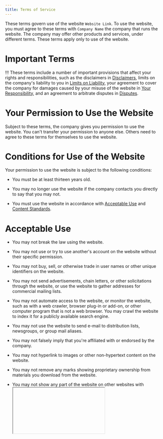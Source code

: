 ```yaml
---
title: Terms of Service
---
```


These terms govern use of the website `Website Link`.  To use the website, you must agree to these terms with `Company Name` the company that runs the website.  The company may offer other products and services, under different terms.  These terms apply only to use of the website.

# Important Terms

!!! These terms include a number of important provisions that affect your rights and responsibilities, such as the disclaimers in [Disclaimers](#disclaimers), limits on the company's liability to you in [Limits on Liability](#limits-on-liability), your agreement to cover the company for damages caused by your misuse of the website in [Your Responsibility](#responsibility), and an agreement to arbitrate disputes in [Disputes](#disputes).

# Your Permission to Use the Website

Subject to these terms, the company gives you permission to use the website.  You can't transfer your permission to anyone else.  Others need to agree to these terms for themselves to use the website.

# Conditions for Use of the Website

Your permission to use the website is subject to the following conditions:

- You must be at least thirteen years old.

- You may no longer use the website if the company contacts you directly to say that you may not.

- You must use the website in accordance with [Acceptable Use](#acceptable-use) and [Content Standards](#content-standards).

# Acceptable Use

- You may not break the law using the website.

- You may not use or try to use another's account on the website without their specific permission.

- You may not buy, sell, or otherwise trade in user names or other unique identifiers on the website.

- You may not send advertisements, chain letters, or other solicitations through the website, or use the website to gather addresses for commercial mailing lists.

- You may not automate access to the website, or monitor the website, such as with a web crawler, browser plug-in or add-on, or other computer program that is not a web browser.  You may crawl the website to index it for a publicly available search engine.

- You may not use the website to send e-mail to distribution lists, newsgroups, or group mail aliases.

- You may not falsely imply that you're affiliated with or endorsed by the company.

- You may not hyperlink to images or other non-hypertext content on the website.

- You may not remove any marks showing proprietary ownership from materials you download from the website.

- You may not show any part of the website on other websites with <iframe> or similar methods.

- You may not disable, avoid, or circumvent any security or access restrictions of the website.

- You may not strain infrastructure of the website with an unreasonable volume of requests, or requests designed to impose an unreasonable load on information systems underlying the website.

- You may not encourage or help anyone in violation of these terms.

- You may not impersonate others through the website.

# Content Standards

- You may not submit content to the website that is illegal, offensive, or otherwise harmful to others.  This includes content that is harassing, inappropriate, or abusive.

- You may not submit content to the website that violates the law, infringes anyone's intellectual property rights, violates anyone's privacy, or breaches agreements you have with others.

- You may not submit content to the website containing malicious computer code, such as computer viruses or spyware.

- You may not submit content to the website as a mere placeholder, to hold a particular address, user name, or other unique identifier.

- You may not use the website to disclose information that you don't have the right to disclose, like others' confidential information.

# Enforcement

- The company may investigate and prosecute violations of these terms to the fullest legal extent.  The company may notify and cooperate with law enforcement authorities in prosecuting violations of the law and these terms.

- The company reserves the right to change, redact, and delete content on the website for any reason.  If you believe someone has submitted content to the website in violation of these terms, please contact us immediately.  See [Contact](#contact).

# Your Account

- You must create and log into an account to use some features of the website.

- To create an account, you must provide some information about yourself.  If you create an account, you agree to provide, at a minimum, a valid e-mail address, and to keep that address up-to-date.  You may close your account at any time by `Account Deletion Method`.

- You agree to be responsible for everything done with your account, whether authorized by you or not, until you either close your account or notify the company that your account has been compromised.  You agree to notify the company immediately if you suspect your account has been compromised.  You agree to select a secure password for your account, and keep it secret.

- The company may restrict, suspend, or close your account on the website according to its policy for handling copyright-related takedown requests, or if the company reasonably believes that you've breached these terms.

# Your Content

- Nothing in these terms gives the company any ownership rights in content or intellectual property that you share with the website, such as your account information or other content you submit to the website.  Nothing in these terms gives you any ownership rights in the company's content or intellectual property, either.

- Between you and the company, you remain solely responsible for content you submit to the website.  You agree not to wrongly imply that content you submit to the website is sponsored or approved by the company.  These terms do not obligate the company to store, maintain, or provide copies of content you submit.

- Content you submit to the website belongs to you, and you decide what permission to give others for it.  But at a minimum, you license the company to provide content that you submit to the website to other users of the website.  That special license allows the company to copy, publish, and analyze content you submit to the website.

- When content you submit is removed from the website, whether by you or by the company, the company's special license ends when the last copy disappears from the company's backups, caches, and other systems.  Other licenses you apply to content you submit may continue after your content is removed.  Those licenses may give others, or the company itself, the right to share your content through the website again.

- Others who receive content you submit to the website may violate the terms on which you license your content.  You agree that the company will not be liable to you for those violations or their consequences.

# Your Responsibility

You agree to reimburse the company for all the costs of legal claims by others related to your breach of these terms, or breach of these terms by others using your account on the website.  Both you and the company agree to notify the other side of any legal claims you might have to reimburse the company for as soon as possible.  If the company fails to notify you of a legal claim promptly, you won't have to reimburse the company for costs that you could have defended against or lessened with prompt notice.  You agree to allow the company to take over investigation, defense, and settlement of legal claims you would have to reimburse the company for, and to cooperate with those efforts.  The company agrees not to agree to any settlement that admits you were at fault or requires you to do anything without your prior agreement.

# Disclaimers

- !!! You accept all risk of using the website and it content.  As far as the law allows, the company provides the website and its content as is, without any warranty whatsoever.

- The website may hyperlink to and integrate websites and services run by others.  The company does not make any guarantee about services run by others, or content they may provide.  Use of services run by others may be governed by other terms between you and the one running service.

# Limits on Liability

- !!! The company will not be liable to you for breach-of-contract damages company personnel could not have reasonably foreseen when you agreed to these terms.

- !!! As far as the law allows, the company's total liability to you for claims of any kind that are related to the website or its content will be limited to $50.

# Feedback

- The company welcomes your feedback and suggestions for the website.  See the [Contact](#contact) section below for ways to get in touch with us.

- You agree that the company will be free to act on feedback and suggestions you provide, and that the company won't have to notify you that your feedback was used, get your permission to use it, or pay you for it.  You agree not to submit feedback or suggestions that you believe might be confidential or proprietary, to you or others.

# Termination

- Either you or the company may end the agreement written out in these terms at any time.  When our agreement ends, your permission to use the website also ends.

- The following provisions survive the end of our agreement: [Your Content](#your-content), [Feedback](#feedback), [Your Responsibility](#responsibility), [Disclaimers](#disclaimers), [Limits on Liability](#limits-on-liability), and [General Terms](#general).

# Disputes

- `Governing Law` will govern any dispute, including any legal proceedings, related to these terms or your use of the website.

- You and the company agree to seek injunctions related to these terms only in state or federal court in `Forum`.  Neither you nor the company will object to jurisdiction, forum, or venue in those courts.

- !!! Other than to seek an injunction or for claims under the Computer Fraud and Abuse Act, you and the company will resolve any Dispute by binding American Arbitration Association arbitration.  Arbitration will follow the AAA's Commercial Arbitration Rules and Supplementary Procedures for Consumer Related Disputes.  Arbitration will happen in `Forum`.  You will settle any dispute as an individual, and not as part of a class action or other representative proceeding, whether as the plaintiff or a class member.  No arbitrator will consolidate any dispute with any other arbitration without the company's permission.

- !!! Any arbitration award will include costs of the arbitration, reasonable attorneys' fees, and reasonable costs for witnesses.  You or the company may enter arbitration awards in any court with jurisdiction.

# General Terms

- If a provision of these terms is unenforceable as written, but could be changed to make it enforceable, that provision should be changed to the minimum extent necessary to make it enforceable.  Otherwise, that provision should be removed.

- You may not assign your agreement with the company.  The company may assign your agreement to any affiliate of the company, any other company that obtains control of the company, or any other company that buys assets of the company related to the website.  Any attempted assignment against these terms has no legal effect.

- Neither the exercise of any right under this Agreement, nor waiver of any breach of this Agreement, waives any other breach of this Agreement.

- These terms embody all the terms of agreement between you and the company about use of the website.  These terms entirely replace any other agreements about your use of the website, written or not.

# Contact

- You may notify the company under these terms, and send questions to the company, at `Company Address`.

- The company may notify you under these terms using the e-mail address you provide for your account on the website, or by posting a message to the homepage of the website or your account page.

# Changes

- The company last updated these terms on `Last Updated`, and may update these terms again.  The company will post all updates to the website.  For updates that contain substantial changes, the company agrees to e-mail you, if you've created an account and provided a valid e-mail address.  The company may also announce updates with special messages or alerts on the website.

- Once you get notice of an update to these terms, you must agree to the new terms in order to keep using the website.
